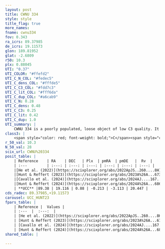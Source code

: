 ```yaml
---
layout: post
title: CWNU 334
style: style
title_flag: true
more_names: 
fname: cwnu334
fov: 0.343
ra_icrs: 89.37985
de_icrs: 19.11573
glon: 189.81952
glat: -2.6809
r50: 10.3
plx: 0.88045
UTI: "0.37"
UTI_COLOR: "#ffefd2"
UTI_C_N_COL: "#fedec5"
UTI_C_dens_COL: "#fffde5"
UTI_C_C3_COL: "#fdd7c3"
UTI_C_lit_COL: "#fff6da"
UTI_C_dup_COL: "#a6cab9"
UTI_C_N: 0.28
UTI_C_dens: 0.48
UTI_C_C3: 0.25
UTI_C_lit: 0.42
UTI_C_dup: 1.0
UTI_summary: |
    CWNU 334 is a poorly populated, loose object of low C3 quality. It was recently reported in the literature.
class3: |
    <span style="color: red; font-weight: bold;">C</span><span style="color: red; font-weight: bold;">C</span>
r_50_val: 10.3
N_50_val: 28
scix_url: CWNU%20334
posit_table: |
    | Reference    | RA    | DEC   | Plx  | pmRA  | pmDE   |  Rv  |
    | :---         | :---: | :---: | :---: | :---: | :---: | :---: |
    |[He et al. (2022)](https://scixplorer.org/abs/2022ApJS..260....8H) | 89.45 | 19.05 | 0.9 | -0.24 | -3.02 | -- |
    |[Hunt & Reffert (2023)](https://scixplorer.org/abs/2023A%26A...673A.114H) | 89.402 | 19.265 | 0.869 | -0.217 | -3.125 | 5.479 |
    |[Cavallo et al. (2024)](https://scixplorer.org/abs/2024AJ....167...12C) | 89.393 | 19.18 | 0.87 | -- | -- | -- |
    |[Hunt & Reffert (2024)](https://scixplorer.org/abs/2024A%26A...686A..42H) | 89.402 | 19.265 | 0.869 | -0.217 | -3.125 | 5.479 |
    | **UCC** |89.38 | 19.116 | 0.88 | -0.213 | -3.113 | 20.447 | 
cds_radec: 89.37985,+19.11573
carousel: UCC_HUNT23
fpars_table: |
    | Reference |  Values |
    | :---  |  :---:  |
    | [He et al. (2022)](https://scixplorer.org/abs/2022ApJS..260....8H) | `AG=0.8, m-M=10.45, logAge=7.8, Z=0.038` |
    | [Hunt & Reffert (2023)](https://scixplorer.org/abs/2023A%26A...673A.114H) | `AV50=0.824, diffAV50=1.205, MOD50=10.15, logAge50=8.024` |
    | [Cavallo et al. (2024)](https://scixplorer.org/abs/2024AJ....167...12C) | `AV50=0.98, dMod50=10.42, logAge50=7.62, [Fe/H]50=0.28` |
    | [Hunt & Reffert (2024)](https://scixplorer.org/abs/2024A%26A...686A..42H) | `MassJ=133.706` |
shared_table: |
    
---
```


